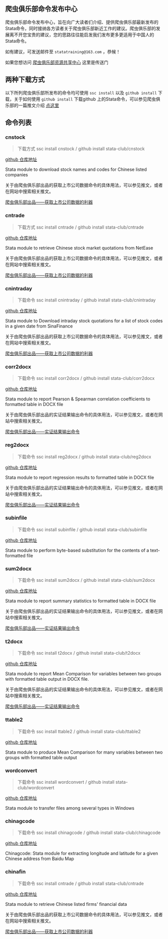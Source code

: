 ## 爬虫俱乐部命令发布中心

爬虫俱乐部命令发布中心，旨在向广大读者们介绍、提供爬虫俱乐部最新发布的Stata命令，同时接纳各方读者关于爬虫俱乐部新近工作的建议。爬虫俱乐部的发展离不开您宝贵的建议，您的思路往往能启发我们发布更多更适用于中国人的Stata命令。

如有建议，可发送邮件至 `statatraining@163.com` ，恭候！

如果您想访问 [爬虫俱乐部资源共享中心](https://stata-club.github.io/Sharing-Center-of-Stata-Club/) 这里是传送门

## 两种下载方式

以下所列爬虫俱乐部所发布的命令均可使用 `ssc install` 以及 `github install` 下载，关于如何使用 `github install` 下载github 上的Stata命令，可以参见爬虫俱乐部的一篇推文介绍 [点这里](https://stata-club.github.io/%E6%8E%A8%E6%96%87/SSC%E7%9A%84%E5%A5%BD%E5%85%84%E5%BC%9F%E2%80%9Cgithub%E2%80%9D/) 

## 命令列表

### cnstock

> 下载方式  ssc install cnstock  /  github install stata-club/cnstock

[github 仓库地址](https://github.com/Stata-Club/cnstock)

Stata module to download stock names and codes for Chinese listed companies 

关于由爬虫俱乐部出品的获取上市公司数据命令的具体用法，可以参见推文，或者在网站中搜索相关推文。

[爬虫俱乐部出品——获取上市公司数据的利器](https://stata-club.github.io/%E6%8E%A8%E6%96%87/%E7%88%AC%E8%99%AB%E4%BF%B1%E4%B9%90%E9%83%A8%E5%87%BA%E5%93%81%E2%80%94%E2%80%94%E8%8E%B7%E5%8F%96%E4%B8%8A%E5%B8%82%E5%85%AC%E5%8F%B8%E6%95%B0%E6%8D%AE%E7%9A%84%E5%88%A9%E5%99%A8/)

### cntrade

> 下载方式  ssc install cntrade  /  github install stata-club/cntrade

[github 仓库地址](https://github.com/Stata-Club/cntrade)

Stata module to retrieve Chinese stock market quotations from NetEase 

关于由爬虫俱乐部出品的获取上市公司数据命令的具体用法，可以参见推文，或者在网站中搜索相关推文。

[爬虫俱乐部出品——获取上市公司数据的利器](https://stata-club.github.io/%E6%8E%A8%E6%96%87/%E7%88%AC%E8%99%AB%E4%BF%B1%E4%B9%90%E9%83%A8%E5%87%BA%E5%93%81%E2%80%94%E2%80%94%E8%8E%B7%E5%8F%96%E4%B8%8A%E5%B8%82%E5%85%AC%E5%8F%B8%E6%95%B0%E6%8D%AE%E7%9A%84%E5%88%A9%E5%99%A8/)

### cnintraday

> 下载命令  ssc install cnintraday  /  github install stata-club/cnintraday

[github 仓库地址](https://github.com/Stata-Club/cnintraday)

Stata module to Download intraday stock quotations for a list of stock codes in a given date from SinaFinance

关于由爬虫俱乐部出品的获取上市公司数据命令的具体用法，可以参见推文，或者在网站中搜索相关推文。

[爬虫俱乐部出品——获取上市公司数据的利器](https://stata-club.github.io/%E6%8E%A8%E6%96%87/%E7%88%AC%E8%99%AB%E4%BF%B1%E4%B9%90%E9%83%A8%E5%87%BA%E5%93%81%E2%80%94%E2%80%94%E8%8E%B7%E5%8F%96%E4%B8%8A%E5%B8%82%E5%85%AC%E5%8F%B8%E6%95%B0%E6%8D%AE%E7%9A%84%E5%88%A9%E5%99%A8/)

### corr2docx

> 下载命令  ssc install corr2docx  /  github install stata-club/corr2docx

[github 仓库地址](https://github.com/Stata-Club/corr2docx)

Stata module to report Pearson & Spearman correlation coefficients to formatted table in DOCX file

关于由爬虫俱乐部出品的实证结果输出命令的具体用法，可以参见推文，或者在网站中搜索相关推文。

[爬虫俱乐部出品——实证结果输出命令](https://stata-club.github.io/%E6%8E%A8%E6%96%87/%E7%88%AC%E8%99%AB%E4%BF%B1%E4%B9%90%E9%83%A8%E5%87%BA%E5%93%81%E2%80%94%E2%80%94%E5%AE%9E%E8%AF%81%E7%BB%93%E6%9E%9C%E8%BE%93%E5%87%BA%E5%91%BD%E4%BB%A4/)

### reg2docx

> 下载命令  ssc install reg2docx  /  github install stata-club/reg2docx

[github 仓库地址](https://github.com/Stata-Club/reg2docx)

Stata module to report regression results to formatted table in DOCX file

关于由爬虫俱乐部出品的实证结果输出命令的具体用法，可以参见推文，或者在网站中搜索相关推文。

[爬虫俱乐部出品——实证结果输出命令](https://stata-club.github.io/%E6%8E%A8%E6%96%87/%E7%88%AC%E8%99%AB%E4%BF%B1%E4%B9%90%E9%83%A8%E5%87%BA%E5%93%81%E2%80%94%E2%80%94%E5%AE%9E%E8%AF%81%E7%BB%93%E6%9E%9C%E8%BE%93%E5%87%BA%E5%91%BD%E4%BB%A4/)

### subinfile

> 下载命令  ssc install subinfile  /  github install stata-club/subinfile

[github 仓库地址](https://github.com/Stata-Club/subinfile)

Stata module to perform byte-based substitution for the contents of a text-formatted file

### sum2docx

> 下载命令  ssc install sum2docx  /  github install stata-club/sum2docx

[github 仓库地址](https://github.com/Stata-Club/sum2docx)

Stata module to report summary statistics to formatted table in DOCX file

关于由爬虫俱乐部出品的实证结果输出命令的具体用法，可以参见推文，或者在网站中搜索相关推文。

[爬虫俱乐部出品——实证结果输出命令](https://stata-club.github.io/%E6%8E%A8%E6%96%87/%E7%88%AC%E8%99%AB%E4%BF%B1%E4%B9%90%E9%83%A8%E5%87%BA%E5%93%81%E2%80%94%E2%80%94%E5%AE%9E%E8%AF%81%E7%BB%93%E6%9E%9C%E8%BE%93%E5%87%BA%E5%91%BD%E4%BB%A4/)

### t2docx

> 下载命令  ssc install t2docx  /  github install stata-club/t2docx

[github 仓库地址](https://github.com/Stata-Club/t2docx)

Stata module to report Mean Comparison for variables between two groups with formatted table output in DOCX file.

关于由爬虫俱乐部出品的实证结果输出命令的具体用法，可以参见推文，或者在网站中搜索相关推文。

[爬虫俱乐部出品——实证结果输出命令](https://stata-club.github.io/%E6%8E%A8%E6%96%87/%E7%88%AC%E8%99%AB%E4%BF%B1%E4%B9%90%E9%83%A8%E5%87%BA%E5%93%81%E2%80%94%E2%80%94%E5%AE%9E%E8%AF%81%E7%BB%93%E6%9E%9C%E8%BE%93%E5%87%BA%E5%91%BD%E4%BB%A4/)

### ttable2

> 下载命令  ssc install ttable2  /  github install stata-club/ttable2

[github 仓库地址](https://github.com/Stata-Club/ttable2)

Stata module to produce Mean Comparison for many variables between two groups with formatted table output

### wordconvert

> 下载命令  ssc install wordconvert  /  github install stata-club/wordconvert

[github 仓库地址](https://github.com/Stata-Club/wordconvert)

Stata module to transfer files among several types in Windows

### chinagcode

> 下载命令  ssc install chinagcode  /  github install stata-club/chinagcode

[github 仓库地址](https://github.com/Stata-Club/chinagcode)

Chinagcode: Stata module for extracting longitude and latitude for a given Chinese address from Baidu Map


### chinafin

> 下载命令  ssc install cntrade  /  github install stata-club/cntrade

[github 仓库地址](https://github.com/Stata-Club/chinafin)

Stata module to retrieve Chinese listed firms' financial data

关于由爬虫俱乐部出品的获取上市公司数据命令的具体用法，可以参见推文，或者在网站中搜索相关推文。

[爬虫俱乐部出品——获取上市公司数据的利器](https://stata-club.github.io/%E6%8E%A8%E6%96%87/%E7%88%AC%E8%99%AB%E4%BF%B1%E4%B9%90%E9%83%A8%E5%87%BA%E5%93%81%E2%80%94%E2%80%94%E8%8E%B7%E5%8F%96%E4%B8%8A%E5%B8%82%E5%85%AC%E5%8F%B8%E6%95%B0%E6%8D%AE%E7%9A%84%E5%88%A9%E5%99%A8/)